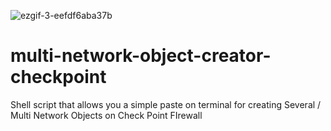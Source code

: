 ![ezgif-3-eefdf6aba37b](https://user-images.githubusercontent.com/15971140/129293443-5d2fd914-4fe8-47e8-a7e3-b645bd46ad79.gif)
# multi-network-object-creator-checkpoint
Shell script that allows you a simple paste on terminal  for creating Several / Multi Network Objects on Check Point FIrewall   
